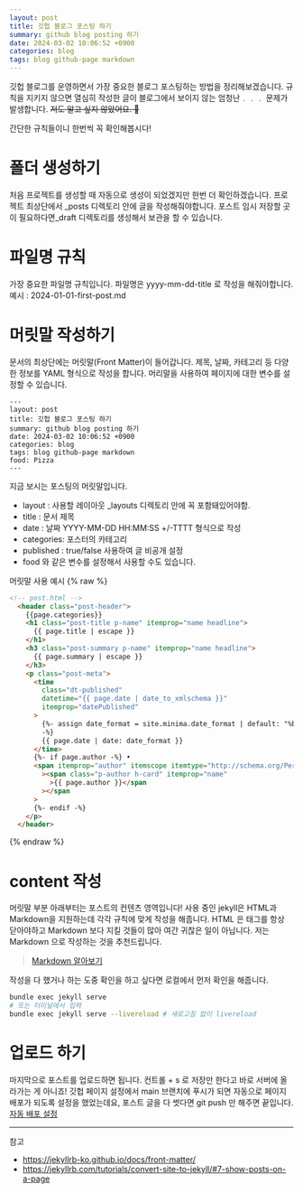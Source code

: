 ```yaml
---
layout: post
title: 깃헙 블로그 포스팅 하기
summary: github blog posting 하기
date: 2024-03-02 10:06:52 +0900
categories: blog
tags: blog github-page markdown
---
```


깃헙 블로그를 운영하면서 가장 중요한 블로그 포스팅하는 방법을 정리해보겠습니다. 규칙을 지키지 않으면 열심히 작성한 글이 블로그에서 보이지 않는 엄청난﹒﹒﹒ 문제가 발생합니다.
~~저도 알고 싶지 않았어요. 🥹~~

간단한 규칙들이니 한번씩 꼭 확인해봅시다!

# 폴더 생성하기
처음 프로젝트를 생성할 때 자동으로 생성이 되었겠지만 한번 더 확인하겠습니다. 프로젝트 최상단에서 <span class="h-yellow">_posts</span> 디렉토리 안에 글을 작성해줘야합니다. 포스트 임시 저장할 곳이 필요하다면<span class="h-yellow">_draft</span> 디렉토리를 생성해서 보관을 할 수 있습니다.

# 파일명 규칙
가장 중요한 파일명 규칙입니다. 파일명은 <span class="h-yellow">yyyy-mm-dd-title</span> 로 작성을 해줘야합니다.
예시 : 2024-01-01-first-post.md

# 머릿말 작성하기
문서의 최상단에는 머릿말(Front Matter)이 들어갑니다. 제목, 날짜, 카테고리 등 다양한 정보를 YAML 형식으로 작성을 합니다. 머리말을 사용하여 페이지에 대한 변수를 설정할 수 있습니다.
```
---
layout: post
title: 깃헙 블로그 포스팅 하기
summary: github blog posting 하기
date: 2024-03-02 10:06:52 +0900
categories: blog
tags: blog github-page markdown
food: Pizza
---
```
지금 보시는 포스팅의 머릿말입니다.
- layout : 사용할 레이아웃 _layouts 디렉토리 안에 꼭 포함돼있어야함.
- title : 문서 제목
- date : 날짜 YYYY-MM-DD HH:MM:SS +/-TTTT 형식으로 작성
- categories: 포스터의 카테고리
- published : true/false 사용하여 글 비공개 설정
- <span class="h-yellow">food 와 같은 변수를 설정해서 사용할 수도 있습니다.</span>

머릿말 사용 예시
{% raw %}
```html
<!-- post.html -->
  <header class="post-header">
    {{page.categories}}
    <h1 class="post-title p-name" itemprop="name headline">
      {{ page.title | escape }}
    </h1>
    <h3 class="post-summary p-name" itemprop="name headline">
      {{ page.summary | escape }}
    </h3>
    <p class="post-meta">
      <time
        class="dt-published"
        datetime="{{ page.date | date_to_xmlschema }}"
        itemprop="datePublished"
      >
        {%- assign date_format = site.minima.date_format | default: "%b %-d, %Y"
        -%} 
        {{ page.date | date: date_format }}
      </time>
      {%- if page.author -%} •
      <span itemprop="author" itemscope itemtype="http://schema.org/Person"
        ><span class="p-author h-card" itemprop="name"
          >{{ page.author }}</span
        ></span
      >
      {%- endif -%}
    </p>
  </header>
```
{% endraw %}

# content 작성
머릿말 부분 아래부터는 포스트의 컨텐츠 영역입니다! 사용 중인 jekyll은 <span class="h-yellow">HTML</span>과 <span class="h-yellow">Markdown</span>을 지원하는데 각각 규칙에 맞게 작성을 해줍니다. HTML 은 태그를 항상 닫아야하고 Markdown 보다 지킬 것들이 많아 여간 귀찮은 일이 아닙니다. 저는 Markdown 으로 작성하는 것을 추천드립니다.
> <a href="{{base_path}}/etc/markdown-use/">Markdown 알아보기</a>

작성을 다 했거나 하는 도중 확인을 하고 싶다면 로컬에서 먼저 확인을 해줍니다.
```bash
bundle exec jekyll serve
# 또는 터미널에서 입력
bundle exec jekyll serve --livereload # 새로고침 없이 livereload
```

# 업로드 하기
마지막으로 포스트를 업로드하면 됩니다. 컨트롤 + s 로 저장만 한다고 바로 서버에 올라가는 게 아니죠! 깃헙 페이지 설정에서 main 브랜치에 푸시가 되면 자동으로 페이지 배포가 되도록 설정을 했었는데요, 포스트 글을 다 썻다면 git push 만 해주면 끝입니다.
[자동 배포 설정]({{base_path}}/blog/jekyll-github-blog-1#자동-배포-설정)

---
참고
- <https://jekyllrb-ko.github.io/docs/front-matter/>
- <https://jekyllrb.com/tutorials/convert-site-to-jekyll/#7-show-posts-on-a-page>